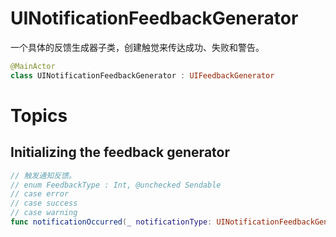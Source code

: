 # UINotificationFeedbackGenerator

一个具体的反馈生成器子类，创建触觉来传达成功、失败和警告。

```swift
@MainActor
class UINotificationFeedbackGenerator : UIFeedbackGenerator
```

# Topics

## Initializing the feedback generator

```swift
// 触发通知反馈。
// enum FeedbackType : Int, @unchecked Sendable
// case error
// case success
// case warning
func notificationOccurred(_ notificationType: UINotificationFeedbackGenerator.FeedbackType)
```
